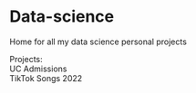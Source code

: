 # Data-science
Home for all my data science personal projects

Projects: \
UC Admissions \
TikTok Songs 2022 

